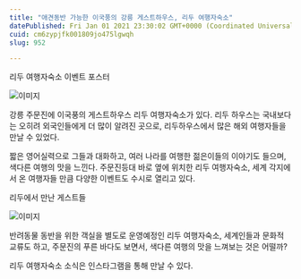 ```yaml
---
title: "애견동반 가능한 이국풍의 강릉 게스트하우스, 리두 여행자숙소"
datePublished: Fri Jan 01 2021 23:30:02 GMT+0000 (Coordinated Universal Time)
cuid: cm6zypjfk001809jo475lgwqh
slug: 952

---
```



리두 여행자숙소 이벤트 포스터

![이미지](https://cdn.hashnode.com/res/hashnode/image/upload/v1739246914802/cb7b4e3a-e9e3-4392-a40a-1c10d5a6676b.png)

강릉 주문진에 이국풍의 게스트하우스 리두 여행자숙소가 있다. 리두 하우스는 국내보다는 오히려 외국인들에게 더 많이 알려진 곳으로, 리두하우스에서 많은 해외 여행자들을 만날 수 있었다.

짧은 영어실력으로 그들과 대화하고, 여러 나라를 여행한 젊은이들의 이야기도 들으며, 색다른 여행의 맛을 느낀다. 주문진등대 바로 옆에 위치한 리두 여행자숙소, 세계 각지에서 온 여행자들 만큼 다양한 이벤트도 수시로 열리고 있다.

리두에서 만난 게스트들

![이미지](https://cdn.hashnode.com/res/hashnode/image/upload/v1739246916998/82e48f8e-cc8e-4962-93fd-9428d5de286c.jpeg)

반려동물 동반을 위한 객실을 별도로 운영예정인 리두 여행자숙소, 세계인들과 문화적 교류도 하고, 주문진의 푸른 바다도 보면서, 색다른 여행의 맛을 느껴보는 것은 어떨까?

리두 여행자숙소 소식은 인스타그램을 통해 만날 수 있다.